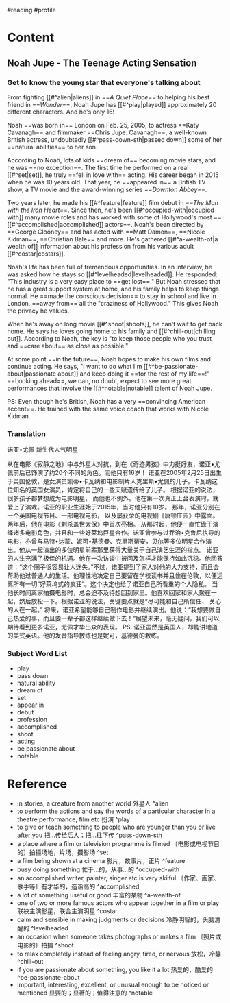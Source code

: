 #reading #profile

# Content

## Noah Jupe - The Teenage Acting Sensation

### Get to know the young star that everyone's talking about

From fighting [[#^alien|aliens]] in ==_A Quiet Place_== to helping his best friend in ==_Wonder_==, Noah Jupe has [[#^play|played]] approximately 20 different characters. And he's only 16!

Noah ==was born in== London on Feb. 25, 2005, to actress ==Katy Cavanagh== and filmmaker ==Chris Jupe. Cavanagh==, a well-known British actress, undoubtedly [[#^pass-down-sth|passed down]] some of her ==natural abilities== to her son.

According to Noah, lots of kids ==dream of== becoming movie stars, and he was ==no exception==. The first time he performed on a real [[#^set|set]], he truly ==fell in love with== acting. His career began in 2015 when he was 10 years old. That year, he ==appeared in== a British TV show, a TV movie and the award-winning series _==Downton Abbey==_.

Two years later, he made his [[#^feature|feature]] film debut in _==The Man with the Iron Heart==_. Since then, he's been [[#^occupied-with|occupied with]] many movie roles and has worked with some of Hollywood's most ==[[#^accomplished|accomplished]] actors==. Noah's been directed by ==George Clooney== and has acted with ==Matt Damon==, ==Nicole Kidman==, ==Christian Bale== and more. He's gathered [[#^a-wealth-of|a wealth of]] information about his profession from his various adult [[#^costar|costars]].

Noah's life has been full of tremendous opportunities. In an interview, he was asked how he stays so [[#^levelheaded|levelheaded]]. He responded: "This industry is a very easy place to ==get lost==." But Noah stressed that he has a great support system at home, and his family helps to keep things normal. He ==made the conscious decision== to stay in school and live in London, ==away from== all the "craziness of Hollywood." This gives Noah the privacy he values.

When he's away on long movie [[#^shoot|shoots]], he can't wait to get back home. He says he loves going home to his family and [[#^chill-out|chilling out]]. According to Noah, the key is "to keep those people who you trust and ==care about== as close as possible."

At some point ==in the future==, Noah hopes to make his own films and continue acting. He says, "I want to do what I'm [[#^be-passionate-about|passionate about]] and keep doing it ==for the rest of my life==!" ==Looking ahead==, we can, no doubt, expect to see more great performances that involve the [[#^notable|notable]] talent of Noah Jupe.

PS: Even though he's British, Noah has a very ==convincing American accent==. He trained with the same voice coach that works with Nicole Kidman.

### Translation

诺亚•尤佩
新生代人气明星

从在电影《寂静之地》中与外星人对抗，到在《奇迹男孩》中力挺好友，诺亚•尤佩前后已饰演了约20个不同的角色。而他只有16岁！
诺亚在2005年2月25日出生于英国伦敦，是女演员凯蒂•卡瓦纳和电影制片人克里斯•尤佩的儿子。卡瓦纳这位知名的英国女演员，肯定将自己的一些天赋遗传给了儿子。
根据诺亚的说法，很多孩子都梦想成为电影明星， 而他也不例外。他在第一次真正上台表演时，就爱上了演戏。诺亚的职业生涯始于2015年，当时他只有10岁。 那年，诺亚分别在一个英国电视节目、一部电视电影， 以及屡获荣的电视剧《唐顿庄园》中露面。
两年后，他在电影《刺杀盖世太保》中首次亮相。 从那时起，他便一直忙碌于演绎诸多电影角色，并且和一些好莱坞巨星合作。诺亚曾参与过乔治•克鲁尼执导的电影，亦曾与马特•达蒙、妮可•基德曼、克里斯蒂安，贝尔等多位明星合作演出。他从一起演出的多位明星前辈那里获得大量关于自己演艺生涯的指点。
诺亚的人生充满了极佳的机遇。他在一次访谈中被问及怎样才能保持如此沉稳。他回答道：“这个圈子很容易让人迷失。”不过，诺亚提到了家人对他的大力支持，而且会帮助他过普通人的生活。他理性地决定自己要留在学校读书并且住在伦敦，以便远离所有一切“好莱坞式的疯狂”。这个决定也给了诺亚自己所看重的个人隐私。
当他长时间离家拍摄电影时，总会迫不及待想回到家里。他喜欢回家和家人聚在一起，然后放松一下。根据诺亚的说法，关键要点就是“尽可能和自己所信任、 关心的人在一起。”
将来，诺亚希望能够自己制作电影并继续演出。他说：“我想要做自己热爱的事，而且要一辈子都这样继续做下去！”展望未来，毫无疑问，我们可以期待看到更多诺亚，尤佩才华出众的表现。
PS: 诺亚虽然是英国人，却能讲地道的美式英语。他的发音指导教练也是妮可，基德曼的教练。

### Subject Word List

- play
- pass down
- natural ability
- dream of
- set
- appear in
- debut
- profession
- accomplished
- shoot
- acting
- be passionate about
- notable

# Reference

- in stories, a creature from another world 外星人 ^alien
- to perform the actions and say the words of a particular character in a theatre performance, film etc 扮演 ^play
- to give or teach something to people who are younger than you or live after you 把…传给后人；把…往下传 ^pass-down-sth
- a place where a film or television programme is filmed 〔电影或电视节目的〕拍摄场地，片场，摄影场 ^set
- a film being shown at a cinema 影片，故事片，正片 ^feature
- busy doing something 忙于…的，从事…的 ^occupied-with
- an accomplished writer, painter, singer etc is very skilful 〔作家、画家、歌手等〕有才华的，造诣高的 ^accomplished
- a lot of something useful or good 丰富的某物 ^a-wealth-of
- one of two or more famous actors who appear together in a film or play 联袂主演影星，联合主演明星 ^costar
- calm and sensible in making judgments or decisions 冷静明智的，头脑清醒的 ^levelheaded
- an occasion when someone takes photographs or makes a film 〔照片或电影的〕拍摄 ^shoot
- to relax completely instead of feeling angry, tired, or nervous 放松，冷静 ^chill-out
- if you are passionate about something, you like it a lot 热爱的，酷爱的 ^be-passionate-about
- important, interesting, excellent, or unusual enough to be noticed or mentioned 显要的；显著的；值得注意的 ^notable
